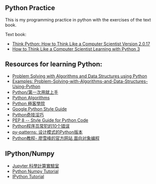 Python Practice
---
This is my programming practice in python with the exercises of the text book.

Text book:

- [Think Python: How to Think Like a Computer Scientist Version 2.0.17][R1]
- [How to Think Like a Computer Scientist Learning with Python 3][R2]


Resources for learning Python:
---

- [Problem Solving with Algorithms and Data Structures using Python][R3]
- [Examples: Problem-Solving-with-Algorithms-and-Data-Structures-Using-Python][R4]
- [Python/第一次用就上手][R5]
- [Python Algorithms][R6]
- [Python 極客學院][R7]
- [Google Python Style Guide][R8]
- [Python奇技淫巧][R9]
- [PEP 8 -- Style Guide for Python Code][R13]
- [Python程序员常犯的10个错误][R14]
- [py-patterns: 设计模式的Python版本][R15]
- [Python教程- 廖雪峰的官方网站 面向对象编程][R16]


IPython/Numpy
---
- [Jupyter 科學計算實驗室][R10]
- [Python Numpy Tutorial][R11]
- [IPython Tutorial][R12]


[R1]: http://www.greenteapress.com/thinkpython/html/
[R2]: http://www.openbookproject.net/thinkcs/python/english3e/index.html#
[R3]: http://interactivepython.org/runestone/static/pythonds/index.html
[R4]: https://github.com/ErikRHanson/Problem-Solving-with-Algorithms-and-Data-Structures-Using-Python
[R5]: http://wiki.python.org.tw/Python/%E7%AC%AC%E4%B8%80%E6%AC%A1%E7%94%A8%E5%B0%B1%E4%B8%8A%E6%89%8B
[R6]: http://hujiaweibujidao.github.io/python/
[R7]: http://www.jikexueyuan.com/course/pythonbase/
[R8]: http://google.github.io/styleguide/pyguide.html
[R9]: http://andrewliu.in/2015/11/14/Python%E5%A5%87%E6%8A%80%E6%B7%AB%E5%B7%A7/
[R10]: http://nbviewer.jupyter.org/github/yenlung/ScientificLab/blob/master/Jupyter_Lab.ipynb
[R11]: http://cs231n.github.io/python-numpy-tutorial/
[R12]: http://cs231n.github.io/ipython-tutorial/
[R13]: https://www.python.org/dev/peps/pep-0008/#tabs-or-spaces
[R14]: http://bookshadow.com/weblog/2014/05/14/top-10-mistakes-that-python-programmers-make/
[R15]: https://github.com/wklken/py-patterns
[R16]: http://www.liaoxuefeng.com/wiki/0014316089557264a6b348958f449949df42a6d3a2e542c000/0014318645694388f1f10473d7f416e9291616be8367ab5000
